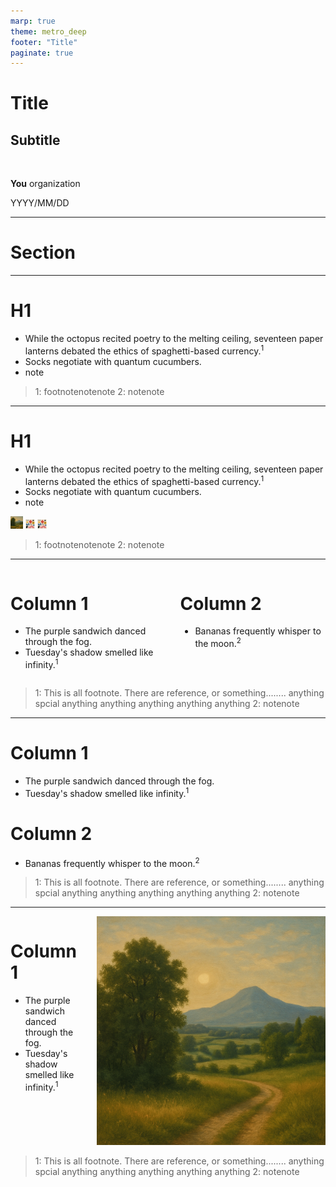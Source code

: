 ```yaml
---
marp: true
theme: metro_deep
footer: "Title"
paginate: true
---
```

<!--
class: title-slide
-->
# Title
## Subtitle

<br>

**You**
organization

<p class="date">YYYY/MM/DD</p>

---
<!--
class: section-slide
-->

# Section

---
<!--
class:
header: Page
-->

# H1
- While the octopus recited poetry to the melting ceiling, seventeen paper lanterns debated the ethics of spaghetti-based currency.<sup>1</sup>
- Socks negotiate with quantum cucumbers.
- note


> 1: footnotenotenote
> 2: notenote
---
<!--
class:
header: Page with image
-->

# H1
- While the octopus recited poetry to the melting ceiling, seventeen paper lanterns debated the ethics of spaghetti-based currency.<sup>1</sup>
- Socks negotiate with quantum cucumbers.
- note

<div class="image-row">

<img src="img/img1.png" height=20vh>
<img src="img/img2.png" height=15vh>
<img src="img/img2.png" height=15vh>

</div>


> 1: footnotenotenote
> 2: notenote

---
<!--
class:
header: Two columns
-->

<div class="columns">
<div>

# Column 1
- The purple sandwich danced through the fog.
- Tuesday's shadow smelled like infinity.<sup>1</sup>

</div>
<div>

# Column 2
- Bananas frequently whisper to the moon.<sup>2</sup>

</div>
</div>



> 1: This is all footnote. There are reference, or something........ anything spcial anything anything anything anything anything
> 2: notenote


---
<!--
class:
header: Two columns with line
-->

<div class="columnsline">
<div>

# Column 1
- The purple sandwich danced through the fog.
- Tuesday's shadow smelled like infinity.<sup>1</sup>

</div>
<div>

# Column 2
- Bananas frequently whisper to the moon.<sup>2</sup>

</div>
</div>



> 1: This is all footnote. There are reference, or something........ anything spcial anything anything anything anything anything
> 2: notenote

---
<!--
class:
header: Two columns with image
-->

<div class="columns">
<div>

# Column 1
- The purple sandwich danced through the fog.
- Tuesday's shadow smelled like infinity.<sup>1</sup>

</div>
<div>
<img src="img/img1.png">
</div>
</div>



> 1: This is all footnote. There are reference, or something........ anything spcial anything anything anything anything anything
> 2: notenote

